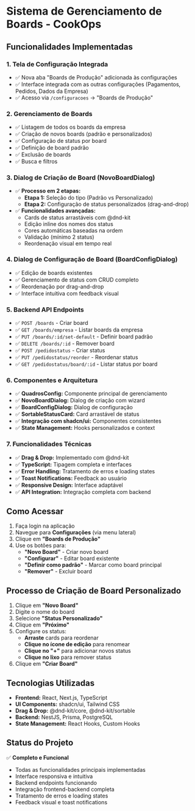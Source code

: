 # Sistema de Gerenciamento de Boards - CookOps

## Funcionalidades Implementadas

### 1. Tela de Configuração Integrada
- ✅ Nova aba "Boards de Produção" adicionada às configurações
- ✅ Interface integrada com as outras configurações (Pagamentos, Pedidos, Dados da Empresa)
- ✅ Acesso via `/configuracoes` → "Boards de Produção"

### 2. Gerenciamento de Boards
- ✅ Listagem de todos os boards da empresa
- ✅ Criação de novos boards (padrão e personalizados)
- ✅ Configuração de status por board
- ✅ Definição de board padrão
- ✅ Exclusão de boards
- ✅ Busca e filtros

### 3. Dialog de Criação de Board (NovoBoardDialog)
- ✅ **Processo em 2 etapas:**
  - **Etapa 1:** Seleção do tipo (Padrão vs Personalizado)
  - **Etapa 2:** Configuração de status personalizados (drag-and-drop)
- ✅ **Funcionalidades avançadas:**
  - Cards de status arrastáveis com @dnd-kit
  - Edição inline dos nomes dos status
  - Cores automáticas baseadas na ordem
  - Validação (mínimo 2 status)
  - Reordenação visual em tempo real

### 4. Dialog de Configuração de Board (BoardConfigDialog)
- ✅ Edição de boards existentes
- ✅ Gerenciamento de status com CRUD completo
- ✅ Reordenação por drag-and-drop
- ✅ Interface intuitiva com feedback visual

### 5. Backend API Endpoints
- ✅ `POST /boards` - Criar board
- ✅ `GET /boards/empresa` - Listar boards da empresa
- ✅ `PUT /boards/:id/set-default` - Definir board padrão
- ✅ `DELETE /boards/:id` - Remover board
- ✅ `POST /pedidostatus` - Criar status
- ✅ `PUT /pedidostatus/reorder` - Reordenar status
- ✅ `GET /pedidostatus/board/:id` - Listar status por board

### 6. Componentes e Arquitetura
- ✅ **QuadrosConfig:** Componente principal de gerenciamento
- ✅ **NovoBoardDialog:** Dialog de criação com wizard
- ✅ **BoardConfigDialog:** Dialog de configuração
- ✅ **SortableStatusCard:** Card arrastável de status
- ✅ **Integração com shadcn/ui:** Componentes consistentes
- ✅ **State Management:** Hooks personalizados e context

### 7. Funcionalidades Técnicas
- ✅ **Drag & Drop:** Implementado com @dnd-kit
- ✅ **TypeScript:** Tipagem completa e interfaces
- ✅ **Error Handling:** Tratamento de erros e loading states
- ✅ **Toast Notifications:** Feedback ao usuário
- ✅ **Responsive Design:** Interface adaptável
- ✅ **API Integration:** Integração completa com backend

## Como Acessar

1. Faça login na aplicação
2. Navegue para **Configurações** (via menu lateral)
3. Clique em **"Boards de Produção"**
4. Use os botões para:
   - **"Novo Board"** - Criar novo board
   - **"Configurar"** - Editar board existente
   - **"Definir como padrão"** - Marcar como board principal
   - **"Remover"** - Excluir board

## Processo de Criação de Board Personalizado

1. Clique em **"Novo Board"**
2. Digite o nome do board
3. Selecione **"Status Personalizado"**
4. Clique em **"Próximo"**
5. Configure os status:
   - **Arraste** cards para reordenar
   - **Clique no ícone de edição** para renomear
   - **Clique no "+"** para adicionar novos status
   - **Clique no lixo** para remover status
6. Clique em **"Criar Board"**

## Tecnologias Utilizadas

- **Frontend:** React, Next.js, TypeScript
- **UI Components:** shadcn/ui, Tailwind CSS
- **Drag & Drop:** @dnd-kit/core, @dnd-kit/sortable
- **Backend:** NestJS, Prisma, PostgreSQL
- **State Management:** React Hooks, Custom Hooks

## Status do Projeto

✅ **Completo e Funcional**
- Todas as funcionalidades principais implementadas
- Interface responsiva e intuitiva
- Backend endpoints funcionando
- Integração frontend-backend completa
- Tratamento de erros e loading states
- Feedback visual e toast notifications
